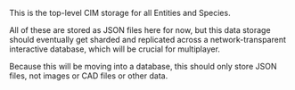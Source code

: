 This is the top-level CIM storage for all Entities and Species.

All of these are stored as JSON files here for now, 
but this data storage should eventually get sharded and replicated
across a network-transparent interactive database, which will be crucial
for multiplayer.

Because this will be moving into a database, this should only store JSON 
files, not images or CAD files or other data.
